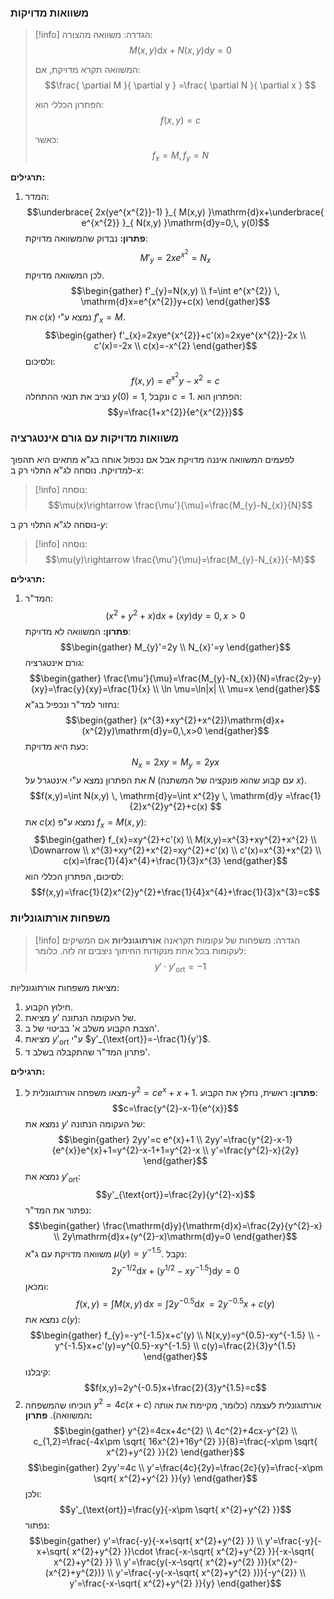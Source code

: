 ### משוואות מדויקות

>[!info] הגדרה: 
> משוואה מהצורה:
> $$M(x,y)\mathrm{d}x+N(x,y)\mathrm{d}y=0$$
> 
> המשוואה תקרא מדויקת, אם:
> $$\frac{ \partial M }{ \partial y } =\frac{ \partial N }{ \partial x } $$
> 
> הפתרון הכללי הוא:
> $$f(x,y)=c$$
> 
> כאשר:
> $$f_{x}=M, \, f_{y}=N$$

**תרגילים:**
1. המדר:
	$$\underbrace{ 2x(ye^{x^{2}}-1) }_{ M(x,y) }\mathrm{d}x+\underbrace{ e^{x^{2}} }_{ N(x,y) }\mathrm{d}y=0,\, y(0)$$
	**פתרון:**
	נבדוק שהמשוואה מדויקת:
	$$M'_{y}=2xe^{x^{2}}=N_{x}$$
	לכן המשוואה מדויקת.
	$$\begin{gather}
f'_{y}=N(x,y) \\
f=\int e^{x^{2}} \, \mathrm{d}x=e^{x^{2}}y+c(x) 
\end{gather}$$
	את $c(x)$ נמצא ע"י $f'_{x}=M$.
	$$\begin{gather}
f'_{x}=2xye^{x^{2}}+c'(x)=2xye^{x^{2}}-2x \\
c'(x)=-2x \\
c(x)=-x^{2}
\end{gather}$$
	ולסיכום:
	$$f(x,y)=e^{x^{2}}y-x^{2}=c$$
	נציב את תנאי ההתחלה $y(0)=1$, ונקבל $c=1$. הפתרון הוא:
	$$y=\frac{1+x^{2}}{e^{x^{2}}}$$

### משוואות מדויקות עם גורם אינטגרציה
לפעמים המשוואה איננה מדויקת אבל אם נכפול אותה בג"א מתאים היא תהפוך למדויקת.
נוסחה לג"א התלוי רק ב-$x$:
>[!info] נוסחה:
>$$\mu(x)\rightarrow \frac{\mu'}{\mu}=\frac{M_{y}-N_{x}}{N}$$

נוסחה לג"א התלוי רק ב-$y$:
>[!info] נוסחה:
>$$\mu(y)\rightarrow \frac{\mu'}{\mu}=\frac{M_{y}-N_{x}}{-M}$$

**תרגילים:**
1. המד"ר:
	$$(x^{2}+y^{2}+x)\mathrm{d}x+(xy)\mathrm{d}y=0, \, x>0$$
	**פתרון:**
	המשוואה לא מדויקת:
	$$\begin{gather}
M_{y}'=2y \\
N_{x}'=y
\end{gather}$$
	גורם אינטגרציה:
	$$\begin{gather}
\frac{\mu'}{\mu}=\frac{M_{y}-N_{x}}{N}=\frac{2y-y}{xy}=\frac{y}{xy}=\frac{1}{x} \\
\ln \mu=\ln|x| \\
\mu=x
\end{gather}$$
נחזור למד"ר ונכפיל בג"א:
$$\begin{gather}
(x^{3}+xy^{2}+x^{2})\mathrm{d}x+(x^{2}y)\mathrm{d}y=0,\,x>0
\end{gather}$$
כעת היא מדויקת:
$$N_{x}=2xy=M_{y}=2yx$$
את הפתרון נמצא ע"י אינטגרל על $N$ (עם קבוע שהוא פונקציה של המשתנה $x$).
$$f(x,y)=\int N(x,y) \, \mathrm{d}y=\int x^{2}y \, \mathrm{d}y =\frac{1}{2}x^{2}y^{2}+c(x) $$
את $c(x)$ נמצא ע"פ $f_{x}=M(x,y)$:
$$\begin{gather}
f_{x}=xy^{2}+c'(x) \\
M(x,y)=x^{3}+xy^{2}+x^{2} \\
\Downarrow \\
x^{3}+xy^{2}+x^{2}=xy^{2}+c'(x) \\
c'(x)=x^{3}+x^{2} \\
c(x)=\frac{1}{4}x^{4}+\frac{1}{3}x^{3}
\end{gather}$$
לסיכום, הפתרון הכללי הוא:
$$f(x,y)=\frac{1}{2}x^{2}y^{2}+\frac{1}{4}x^{4}+\frac{1}{3}x^{3}=c$$

### משפחות אורתוגונליות
>[!info] הגדרה:
משפחות של עקומות תקראנה **אורתוגונליות** אם המשיקים לעקומות בכל אחת מנקודות החיתוך ניצבים זה לזה. כלומר:
$$y'\cdot y'_{\text{ort}}=-1$$

מציאת משפחות אורתוגונליות:
1. חילוץ הקבוע.
2. מציאת $y'$ של העקומה הנתונה.
3. הצבת הקבוע משלב א' בביטוי של ב'.
4. מציאת $y'_{\text{ort}}$ ע"י $y'_{\text{ort}}=-\frac{1}{y'}$.
5. פתרון המד"ר שהתקבלה בשלב ד'.

**תרגילים:**
1. מצאו משפחה אורתוגונלית ל-$y^{2}=c e^{x}+x+1$.
	**פתרון:**
	ראשית, נחלץ את הקבוע:
	$$c=\frac{y^{2}-x-1}{e^{x}}$$
	נמצא את $y'$ של העקומה הנתונה:
	$$\begin{gather}
2yy'=c e^{x}+1 \\
2yy'=\frac{y^{2}-x-1}{e^{x}}e^{x}+1=y^{2}-x-1+1=y^{2}-x \\
y'=\frac{y^{2}-x}{2y}
\end{gather}$$
	נמצא את $y'_{\text{ort}}$:
	$$y'_{\text{ort}}=\frac{2y}{y^{2}-x}$$
	נפתור את המד"ר:
	$$\begin{gather}
\frac{\mathrm{d}y}{\mathrm{d}x}=\frac{2y}{y^{2}-x} \\
2y\mathrm{d}x+(y^{2}-x)\mathrm{d}y=0
\end{gather}$$
	משוואה מדויקת עם ג"א $\mu(y)=y^{-1.5}$. נקבל:
$$2y^{-1/2}\mathrm{d}x+(y^{1/2}-xy^{-1.5})\mathrm{d}y=0$$
ומכאן:
$$f(x,y)=\int M(x,y) \, \mathrm{d}x =\int 2y^{-0.5}\mathrm{d}x \, =2y^{-0.5}x+c(y) $$
נמצא את $c(y)$:
$$\begin{gather}
f_{y}=-y^{-1.5}x+c'(y) \\
N(x,y)=y^{0.5}-xy^{-1.5} \\
-y^{-1.5}x+c'(y)=y^{0.5}-xy^{-1.5} \\
c(y)=\frac{2}{3}y^{1.5}
\end{gather}$$
קיבלנו:
$$f(x,y)=2y^{-0.5}x+\frac{2}{3}y^{1.5}=c$$
2. הוכיחו שהמשפחה $y^{2}=4c(x+c)$ אורתוגונלית לעצמה (כלומר, מקיימת את אותה המשוואה).
	**פתרון:**
	$$\begin{gather}
y^{2}=4cx+4c^{2} \\
4c^{2}+4cx-y^{2} \\
c_{1,2}=\frac{-4x\pm \sqrt{ 16x^{2}+16y^{2} }}{8}=\frac{-x\pm \sqrt{ x^{2}+y^{2} }}{2}
\end{gather}$$
	$$\begin{gather}
2yy'=4c \\
y'=\frac{4c}{2y}=\frac{2c}{y}=\frac{-x\pm \sqrt{ x^{2}+y^{2} }}{y}
\end{gather}$$
	ולכן:
	$$y'_{\text{ort}}=\frac{y}{-x\pm \sqrt{ x^{2}+y^{2} }}$$
	נפתור:
	$$\begin{gather}
y'=\frac{-y}{-x+\sqrt{ x^{2}+y^{2} }} \\
y'=\frac{-y}{-x+\sqrt{ x^{2}+y^{2} }}\cdot \frac{-x-\sqrt{ x^{2}+y^{2} }}{-x-\sqrt{ x^{2}+y^{2} }} \\
y'=\frac{y(-x-\sqrt{ x^{2}+y^{2} })}{x^{2}-(x^{2}+y^{2})} \\
y'=\frac{-y(-x-\sqrt{ x^{2}+y^{2} })}{-y^{2}} \\
y'=\frac{-x-\sqrt{ x^{2}+y^{2} }}{y}
\end{gather}$$
	
